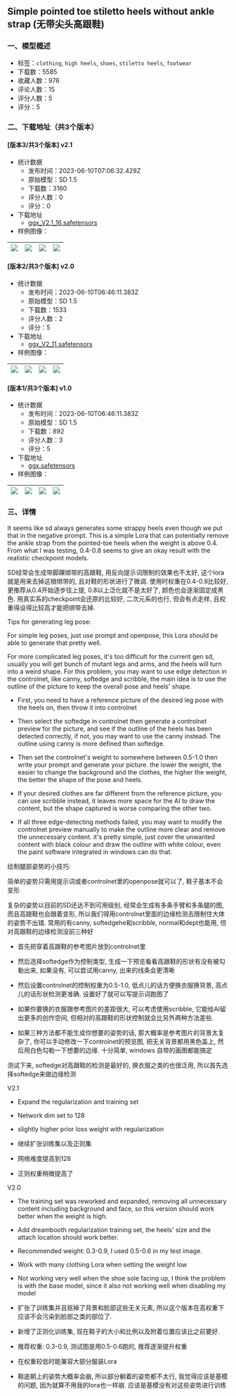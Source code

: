 ## Simple pointed toe stiletto heels without ankle strap (无带尖头高跟鞋)
### 一、模型概述

- 标签：`clothing`, `high heels`, `shoes`, `stiletto heels`, `footwear`
- 下载数：5585
- 收藏人数：976
- 评论人数：15
- 评分人数：5
- 评分：5

### 二、下载地址（共3个版本）

#### [版本3/共3个版本] v2.1

- 统计数据
  - 发布时间：2023-06-10T07:06:32.429Z
  - 原始模型：SD 1.5
  - 下载数：3160
  - 评分人数：0
  - 评分：0
- 下载地址
  - [ggx_V2.1_16.safetensors](https://civitai.com/api/download/models/92892)
- 样例图像：

| <img src="https://image.civitai.com/xG1nkqKTMzGDvpLrqFT7WA/95f9270c-bfa1-4c20-8bdc-6ee82a4fa63c/width=450/1093468.jpeg" /> | <img src="https://image.civitai.com/xG1nkqKTMzGDvpLrqFT7WA/0a546fe1-a410-4b56-a68c-2d45fc057678/width=450/1093264.jpeg" /> | <img src="https://image.civitai.com/xG1nkqKTMzGDvpLrqFT7WA/8b758ccd-165c-4966-90c0-5bde36659ce5/width=450/1093274.jpeg" /> | <img src="https://image.civitai.com/xG1nkqKTMzGDvpLrqFT7WA/1c6cb0cd-bad5-43b3-97fb-a815cad3fc7a/width=450/1093271.jpeg" /> |
| ---- | ---- | ---- | ---- |

#### [版本2/共3个版本] v2.0

- 统计数据
  - 发布时间：2023-06-10T06:46:11.383Z
  - 原始模型：SD 1.5
  - 下载数：1533
  - 评分人数：2
  - 评分：5
- 下载地址
  - [ggx_V2_11.safetensors](https://civitai.com/api/download/models/88728)
- 样例图像：

| <img src="https://image.civitai.com/xG1nkqKTMzGDvpLrqFT7WA/552ba816-26e6-4606-aa43-1b0f3f3cb415/width=450/1021209.jpeg" /> | <img src="https://image.civitai.com/xG1nkqKTMzGDvpLrqFT7WA/523ad45b-227e-4b1c-90d5-899dbd283ae0/width=450/1021201.jpeg" /> | <img src="https://image.civitai.com/xG1nkqKTMzGDvpLrqFT7WA/cc5997ca-c5c3-4e9f-8858-74219fafdd9b/width=450/1021202.jpeg" /> | <img src="https://image.civitai.com/xG1nkqKTMzGDvpLrqFT7WA/7610724a-5112-480b-aef0-ae1187b5cc83/width=450/1021203.jpeg" /> |
| ---- | ---- | ---- | ---- |

#### [版本1/共3个版本] v1.0

- 统计数据
  - 发布时间：2023-06-10T06:46:11.383Z
  - 原始模型：SD 1.5
  - 下载数：892
  - 评分人数：3
  - 评分：5
- 下载地址
  - [ggx.safetensors](https://civitai.com/api/download/models/86587)
- 样例图像：

| <img src="https://image.civitai.com/xG1nkqKTMzGDvpLrqFT7WA/7c1110f1-732e-4f76-99e4-bc59fb9cd97a/width=450/986516.jpeg" /> | <img src="https://image.civitai.com/xG1nkqKTMzGDvpLrqFT7WA/2c7ba622-4bc0-4e64-952b-82582e77c288/width=450/986517.jpeg" /> | <img src="https://image.civitai.com/xG1nkqKTMzGDvpLrqFT7WA/9a5b91e7-faba-4b57-baec-940afb8d72be/width=450/986541.jpeg" /> | <img src="https://image.civitai.com/xG1nkqKTMzGDvpLrqFT7WA/1a6cf700-659b-499b-ac0c-a6bbac233e84/width=450/986549.jpeg" /> |
| ---- | ---- | ---- | ---- |


### 三、详情
<p>It seems like sd always generates some strappy heels even though we put that in the negative prompt. This is a simple Lora that can potentially remove the ankle strap from the pointed-toe heels when the weight is above 0.4. From what I was testing, 0.4-0.8 seems to give an okay result with the realistic checkpoint models.</p><p></p><p>SD经常会生成带脚踝绑带的高跟鞋, 用反向提示词限制的效果也不太好, 这个lora就是用来去掉这根绑带的, 且对鞋的形状进行了微调. 使用时权重在0.4-0.8比较好, 更推荐从0.4开始逐步往上提, 0.8以上泛化就不是太好了, 颜色也会逐渐固定成黑色. 用真实系的checkpoint会还原的比较好, 二次元系的也行, 但会有点走样, 且权重得设得比较高才能把绑带去掉.</p><p></p><p>Tips for generating leg pose:</p><p>For simple leg poses, just use prompt and openpose, this Lora should be able to generate that pretty well.</p><p></p><p>For more complicated leg poses, it's too difficult for the current gen sd, usually you will get bunch of mutant legs and arms, and the heels will turn into a weird shape. For this problem, you may want to use edge detection in the controlnet, like canny, softedge and scribble, the main idea is to use the outline of the picture to keep the overall pose and heels' shape. </p><ul><li><p>First, you need to have a reference picture of the desired leg pose with the heels on, then throw it into controlnet</p></li><li><p>Then select the softedge in controlnet then generate a controlnet preview for the picture, and see if the outline of the heels has been detected correctly, if not, you may want to use the canny instead. The outline using canny is more defined than softedge.</p></li><li><p>Then set the controlnet's weight to somewhere between 0.5-1.0 then write your prompt and generate your picture. the lower the weight, the easier to change the background and the clothes, the higher the weight, the better the shape of the pose and heels.</p></li><li><p>If your desired clothes are far different from the reference picture, you can use scribble instead, it leaves more space for the AI to draw the content, but the shape captured is worse comparing the other two.</p></li><li><p>If all three edge-detecting methods failed, you may want to modify the controlnet preview manually to make the outline more clear and remove the unnecessary content. it's pretty simple, just cover the unwanted content with black colour and draw the outline with white colour, even the paint software integrated in windows can do that.</p></li></ul><p></p><p>绘制腿部姿势的小技巧:</p><p>简单的姿势只需用提示词或者controlnet里的openpose就可以了, 鞋子基本不会变形</p><p></p><p>复杂的姿势以目前的SD还达不到可用级别, 经常会生成有多条手臂和多条腿的图, 而且高跟鞋也会跟着变形, 所以我们得用controlnet里面的边缘检测去限制住大体的姿势不出错. 常用的有canny, softedgehe和scribble, normal和dept也能用, 但对高跟鞋的边缘检测没前三种好</p><p></p><ul><li><p>首先把穿着高跟鞋的参考图片放到controlnet里</p></li><li><p>然后选择softedge作为控制类型, 生成一下预览看看高跟鞋的形状有没有被勾勒出来, 如果没有, 可以尝试用canny, 出来的线条会更清晰</p></li><li><p>然后设置controlnet的控制权重为0.5-1.0, 低点儿的话方便换衣服换背景, 高点儿的话形状检测更准确. 设置好了就可以写提示词跑图了</p></li><li><p>如果你要换的衣服跟参考图片的差距很大, 可以考虑使用scribble, 它能给AI留出更多的创作空间, 但相对的高跟鞋的形状控制就会比另外两种方法差些.</p></li><li><p>如果三种方法都不能生成你想要的姿势的话, 那大概率是参考图片的背景太复杂了, 你可以手动修改一下controlnet的预览图, 把无关背景都用黑色盖上, 然后用白色勾勒一下想要的边缘. 十分简单, windows 自带的画图都能搞定</p></li></ul><p></p><p>测试下来, softedge对高跟鞋的检测是最好的, 换衣服之类的也很泛用, 所以首先选择softedge来做边缘检测</p><p></p><p></p><p>V2.1</p><ul><li><p>Expand the regularization and training set</p></li><li><p>Network dim set to 128</p></li><li><p>slightly higher prior loss weight with regularization</p></li></ul><p></p><ul><li><p>继续扩张训练集以及正则集</p></li><li><p>网络难度提高到128</p></li><li><p>正则权重稍微提高了</p></li></ul><p></p><p>V2.0</p><ul><li><p>The training set was reworked and expanded, removing all unnecessary content including background and face, so this version should work better when the weight is high.</p></li></ul><ul><li><p>Add dreambooth regularization training set, the heels' size and the attach location should work better.</p></li><li><p>Recommended weight: 0.3-0.9, I used 0.5-0.6 in my test image.</p></li><li><p>Work with many clothing Lora when setting the weight low</p></li><li><p>Not working very well when the shoe sole facing up, I think the problem is with the base model, since it also not working well when disabling my model</p></li></ul><p></p><ul><li><p>扩张了训练集并且抠掉了背景和脸部这些无关元素, 所以这个版本在高权重下应该不会污染到脸部之类的部位了.</p></li><li><p>新增了正则化训练集, 现在鞋子的大小和比例以及附着位置应该比之前要好.</p></li><li><p>推荐权重: 0.3-0.9, 测试图是用0.5-0.6跑的, 推荐逐渐提升权重</p></li><li><p>在权重较低时能兼容大部分服装Lora</p></li><li><p>鞋底朝上的姿势大概率会崩, 所以部分躺着的姿势都不太行, 我觉得应该是基模的问题, 因为就算不用我的lora也一样崩. 应该是基模没有对这些姿势进行训练</p></li></ul><p></p><p></p>